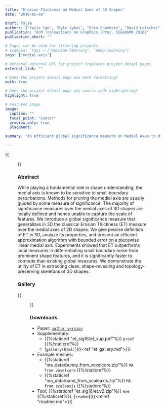 ```yaml
---
title: "Erosion Thickness on Medial Axes of 3D Shapes"
date: "2018-05-09"

draft: false
authors: ["Yajie Yan", "Kyle Sykes", "Erin Chambers", "David Letscher", "Tao Ju"]
publication: "ACM Transactions on Graphics (Proc. SIGGRAPH 2016)"
publication_short: ""

# Tags: can be used for filtering projects.
# Example: `tags = ["machine-learning", "deep-learning"]`
tags: ["medial-axis"]

# Optional external URL for project (replaces project detail page).
external_link: ""

# Does the project detail page use math formatting?
math: true

# Does the project detail page use source code highlighting?
highlight: true

# Featured image
image:
  caption: ""
  focal_point: "Center"
  preview_only: true
  placement: 

summary: "An efficient global significance measure on Medial Axes to differentiate major structures from noises"

---
```


{{<figure alt="" src="/et_sig16/et_teaser.png" title="Figure 1. The medial axis of a bumpy dolphin shape contains numerous noisy branches (left). Our measure properly highlights the important subset of the medial axis (middle). Guided by the measure, a skeleton is generated that features both surfaces and curves capturing planar and tubular parts of the shape.">}}

### Abstract
While playing a fundamental role in shape understanding, the medial axis is known to be sensitive to small boundary perturbations. Methods for pruning the medial axis are usually guided by some measure of significance. The majority of significance measures over the medial axes of 3D shapes are locally defined and hence unable to capture the scale of features. We introduce a global significance measure that generalizes in 3D the classical Erosion Thickness (ET) measure over the medial axes of 2D shapes. We give precise definition of ET in 3D, analyze its properties, and present an efficient approximation algorithm with bounded error on a piecewise linear medial axis. Experiments showed that ET outperforms local measures in differentiating small boundary noise from prominent shape features, and it is significantly faster to compute than existing global measures. We demonstrate the utility of ET in extracting clean, shape-revealing and topology-preserving skeletons of 3D shapes.

### Gallery

{{<figure alt="" src="/et_sig16/gallery.png" title="Figure 2. Gallery of 12 shapes organized by columns. The surface, ET, curve-only skeleton and hybrid skeleton are shown for each shape by rows. See the supplementary material for complete results.">}}

### Downloads

+ Paper: [`author version`](#)
+ Supplementary: 
    - {{%staticref "et_sig16/et_sup.pdf"%}} `proof` {{%/staticref%}}
    - [`gallery(html)`]({{<ref "et_gallery.md">}})
+ Example meshes: 
    - {{%staticref "ma_data/bunny_from_voxelcore.zip"%}} `MA from voxelcore` {{%/staticref%}}
    - {{%staticref "ma_data/hand_from_scaleaxis.zip"%}} `MA from scaleaxis` {{%/staticref%}}
+ Tool:
{{%staticref "et_sig16/et.v2.zip"%}} `exe` {{%/staticref%}},
[`readme`]({{<relref "readme.md">}})